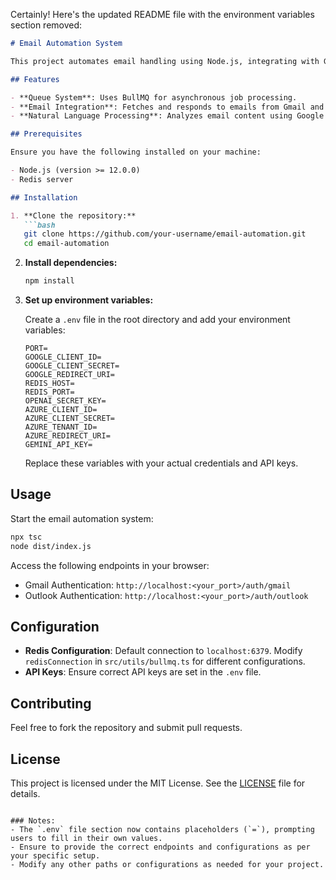 Certainly! Here's the updated README file with the environment variables section removed:

```markdown
# Email Automation System

This project automates email handling using Node.js, integrating with Gmail and Outlook APIs.

## Features

- **Queue System**: Uses BullMQ for asynchronous job processing.
- **Email Integration**: Fetches and responds to emails from Gmail and Outlook.
- **Natural Language Processing**: Analyzes email content using Google's Generative AI.

## Prerequisites

Ensure you have the following installed on your machine:

- Node.js (version >= 12.0.0)
- Redis server

## Installation

1. **Clone the repository:**
   ```bash
   git clone https://github.com/your-username/email-automation.git
   cd email-automation
   ```

2. **Install dependencies:**
   ```bash
   npm install
   ```

3. **Set up environment variables:**

   Create a `.env` file in the root directory and add your environment variables:

   ```plaintext
   PORT=
   GOOGLE_CLIENT_ID=
   GOOGLE_CLIENT_SECRET=
   GOOGLE_REDIRECT_URI=
   REDIS_HOST=
   REDIS_PORT=
   OPENAI_SECRET_KEY=
   AZURE_CLIENT_ID=
   AZURE_CLIENT_SECRET=
   AZURE_TENANT_ID=
   AZURE_REDIRECT_URI=
   GEMINI_API_KEY=
   ```

   Replace these variables with your actual credentials and API keys.

## Usage

Start the email automation system:

```bash
npx tsc
node dist/index.js
```

Access the following endpoints in your browser:

- Gmail Authentication: `http://localhost:<your_port>/auth/gmail`
- Outlook Authentication: `http://localhost:<your_port>/auth/outlook`

## Configuration

- **Redis Configuration**: Default connection to `localhost:6379`. Modify `redisConnection` in `src/utils/bullmq.ts` for different configurations.
- **API Keys**: Ensure correct API keys are set in the `.env` file.

## Contributing

Feel free to fork the repository and submit pull requests.

## License

This project is licensed under the MIT License. See the [LICENSE](LICENSE) file for details.
```

### Notes:
- The `.env` file section now contains placeholders (`=`), prompting users to fill in their own values.
- Ensure to provide the correct endpoints and configurations as per your specific setup.
- Modify any other paths or configurations as needed for your project.
